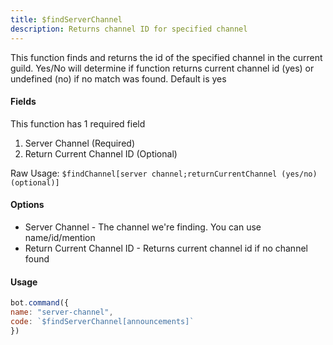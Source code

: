 ```yaml
---
title: $findServerChannel
description: Returns channel ID for specified channel
---
```


This function finds and returns the id of the specified channel in the current guild. Yes/No will determine if function returns current channel id \(yes\) or undefined \(no\) if no match was found. Default is yes

#### Fields

This function has 1 required field

1. Server Channel \(Required\)
2. Return Current Channel ID \(Optional\)

Raw Usage: `$findChannel[server channel;returnCurrentChannel (yes/no) (optional)]`

#### Options

* Server Channel - The channel we're finding. You can use name/id/mention
* Return Current Channel ID - Returns current channel id if no channel found

#### Usage

```javascript
bot.command({
name: "server-channel",
code: `$findServerChannel[announcements]`
})
```

